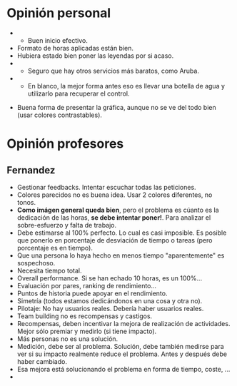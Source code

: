 # Opinión personal
* + Buen inicio efectivo.
* Formato de horas aplicadas están bien.
* Hubiera estado bien poner las leyendas por si acaso.
* + Seguro que hay otros servicios más baratos, como Aruba.
* + En blanco, la mejor forma antes eso es llevar una botella de agua y utilizarlo para recuperar el control.
+ Buena forma de presentar la gráfica, aunque no se ve del todo bien (usar colores contrastables).

# Opinión profesores
## Fernandez
* Gestionar feedbacks. Intentar escuchar todas las peticiones.
* Colores parecidos no es buena idea. Usar 2 colores diferentes, no tonos.
* **Como imágen general queda bien**, pero el problema es cúanto es la dedicación de las horas, **se debe intentar poner!**. Para analizar el sobre-esfuerzo y falta de trabajo.
* Debe estimarse al 100% perfecto. Lo cual es casi imposible. Es posible que ponerlo en porcentaje de desviación de tiempo o tareas (pero porcentaje es en tiempo).
* Que una persona lo haya hecho en menos tiempo "aparentemente" es sospechoso.
* Necesita tiempo total.
* Overall performance. Si se han echado 10 horas, es un 100%...
* Evaluación por pares, ranking de rendimiento...
* Puntos de historia puede apoyar en el rendimiento.
* Simetría (todos estamos dedicándonos en una cosa y otra no).
* Pilotaje: No hay usuarios reales. Debería haber usuarios reales.
* Team building no es recompensas y castigos.
* Recompensas, deben incentivar la mejora de realización de actividades. Mejor sólo premiar y medirlo (si tiene impacto).
* Más personas no es una solución.
* Medición, debe ser al problema. Solución, debe también medirse para ver si su impacto realmente reduce el problema. Antes y después debe haber cambiado.
* Esa mejora está solucionando el problema en forma de tiempo, coste, ...
* 
